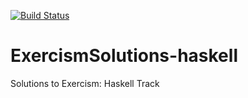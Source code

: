 [![Build Status](https://travis-ci.com/cmccandless/ExercismSolutions-haskell.svg?branch=master)](https://travis-ci.com/cmccandless/ExercismSolutions-haskell)
# ExercismSolutions-haskell
Solutions to Exercism: Haskell Track
